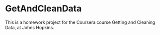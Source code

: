 # GetAndCleanData
This is a homework project for the Coursera course Getting and Cleaning Data, at Johns Hopkins. 
